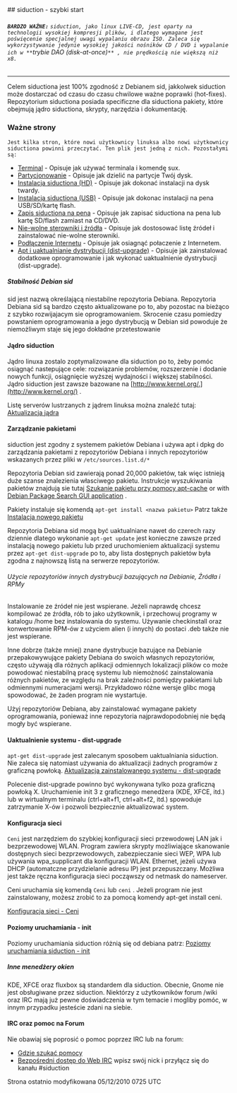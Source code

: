 <div id="main-page"></div>
<div class="divider" id="welcome-quick"></div>
## siduction - szybki start

###### **`BARDZO WAŻNE:`** `siduction, jako linux LIVE-CD, jest oparty na technologii wysokiej kompresji plików, i dlatego wymagane jest poświęcenie specjalnej uwagi wypalaniu obrazu ISO. Zaleca się wykorzystywanie jedynie wysokiej jakości nośników CD / DVD i wypalanie ich w **`trybie DAO (disk-at-once)`** , nie prędkością nie większą niż x8.` 


---

Celem siductiona jest 100% zgodność z Debianem sid, jakkolwek siduction może dostarczać od czasu do czasu chwilowe ważne poprawki (hot-fixes). Repozytorium siductiona posiada specificzne dla siductiona pakiety, które obejmują jądro siductiona, skrypty, narzędzia i dokumentację.

### Ważne strony

`Jest kilka stron, które nowi użytkownicy linuksa albo nowi użytkownicy siductiona powinni przeczytać. Ten plik jest jedną z nich. Pozostałymi są:` 

+  [Terminal](term-konsole-pl.htm#term-kon)  - Opisuje jak używać terminala i komendę sux.  
+  [Partycjonowanie](part-gparted-pl.htm#partition)  - Opisuje jak dzielić na partycje Twój dysk.   
+  [Instalacja siductiona (HD)](hd-install-pl.htm#install-prep)  - Opisuje jak dokonać instalacji na dysk twardy.  
+  [Instalacja siductiona (USB)](hd-install-opts-pl.htm#usb-hd)  - Opisuje jak dokonac instalacji na pena USB/SD/kartę flash.  
+  [Zapis siductiona na pena](hd-ins-opts-oos-pl.htm#usb-hd#raw-usb)  - Opisuje jak zapisać siductiona na pena lub kartę SD/flash zamiast na CD/DVD.  
+  [Nie-wolne sterowniki i źródła](gpu-pl.htm)  - Opisuje jak dostosować listę źródeł i zainstalować nie-wolne sterowniki.  
+  [Podłączenie Internetu](inet-ceni-pl.htm#netcardconfig)  - Opisuje jak osiagnąć połaczenie z Internetem.  
+  [Apt i uaktualnianie dystrybucji (dist-upgrade)](sys-admin-apt-pl.htm#apt-cook)  - Opisuje jak zainstalować dodatkowe oprogramowanie i jak wykonać uaktualnienie dystrybucji (dist-upgrade).  

##### Stabilność Debian sid 

sid jest nazwą określającą niestabilne repozytoria Debiana. Repozytoria Debiana sid są bardzo często aktualizowane po to, aby pozostac na bieżąco z szybko rozwijajacym sie oprogramowaniem. Skrocenie czasu pomiedzy powstaniem oprogramowania a jego dystrybucją w Debian sid powoduje że niemożliwym staje się jego dokładne przetestowanie 

#### Jądro siduction 

Jądro linuxa zostalo zoptymalizowane dla siduction po to, żeby pomóc osiągnąć nastepujące cele: rozwiązanie problemów, rozszerzenie i dodanie nowych funkcji, osiągnięcie wyższej wydajności i większej stabilności. Jądro siduction jest zawsze bazowane na  [http://www.kernel.org/.](http://www.kernel.org/) . 

Listę serverów lustrzanych z jądrem linuksa można znaleźć tutaj:  [Aktualizacja jądra](sys-admin-kern-upg-pl.htm#kern-upgrade) 

#### Zarządzanie pakietami 

siduction jest zgodny z systemem pakietów Debiana i używa apt i dpkg do zarządzania pakietami z repozytoriów Debiana i innych repozytoriów wskazanych przez pliki w `/etc/sources.list.d/*` 

Repozytoria Debian sid zawierają ponad 20,000 pakietów, tak więc istnieją duże szanse znalezienia własciwego pakietu. Instrukcje wyszukiwania pakietów znajdują sie tutaj  [Szukanie pakietu przy pomocy apt-cache](sys-admin-apt-pl.htm#apt-cache)  or with  [Debian Package Search GUI application](sys-admin-apt-pl.htm#gui-pacsea) .

Pakiety instaluje się komendą `apt-get install <nazwa pakietu>`  Patrz także  [Instalacja nowego pakietu](sys-admin-apt-pl.htm#apt-install) 

Repozytoria Debiana sid mogą być uaktualniane nawet do czerech razy dziennie dlatego wykonanie `apt-get update`  jest konieczne zawsze przed instalacją nowego pakietu lub przed uruchomieniem aktualizacji systemu przez `apt-get dist-upgrade`  po to, aby lista dostępnych pakietów była zgodna z najnowszą listą na serwerze repozytoriów. 

###### Użycie repozytoriów innych dystrybucji bazujących na Debianie, Źródła i RPMy

Instalowanie ze źródeł nie jest wspierane. Jeżeli naprawdę chcesz kompilować ze źródła, rób to jako użytkownik, i przechowuj programy w katalogu /home bez instalowania do systemu. Używanie checkinstall oraz konwertowanie RPM-ów z użyciem alien (i innych) do postaci .deb także nie jest wspierane.

Inne dobrze (także mniej) znane dystrybucje bazujące na Debianie przepakowywujące pakiety Debiana do swoich własnych repozytoriów, często używają dla różnych aplikacji odmiennych lokalizacji plików co może powodować niestabilną pracę systemu lub niemożność zainstalowania różnych pakietów, ze względu na brak zaleźności pomiędzy pakietami lub odmiennymi numeracjami wersji. Przykładowo różne wersje glibc mogą spowodować, że żaden program nie wystartuje.

Użyj repozytoriów Debiana, aby zainstalować wymagane pakiety oprogramowania, ponieważ inne repozytoria najprawdopodobniej nie będą mogły być wspierane.

#### Uaktualnienie systemu - dist-upgrade

`apt-get dist-upgrade`  jest zalecanym sposobem uaktualniania siduction. Nie zaleca się natomiast używania do aktualizacji żadnych programów z graficzną powłoką.  [Aktualizacja zainstalowanego systemu - dist-upgrade](sys-admin-apt-pl.htm#apt-upgrade) 

Polecenie dist-upgrade powinno być wykonywana tylko poza graficzną powłoką X. Uruchamienie init 3 z graficznego menedżera (KDE, XFCE, itd.) lub w wirtualnym terminalu (ctrl+alt+f1, ctrl+alt+f2, itd.) spowoduje zatrzymanie X-ów i pozwoli bezpiecznie aktualizować system.

#### Konfiguracja sieci 

`Ceni`  jest narzędziem do szybkiej konfiguracji sieci przewodowej LAN jak i bezprzewodowej WLAN. Program zawiera skrypty możliwiające skanowanie dostępnych sieci bezprzewodowych, zabezpieczanie sieci WEP, WPA lub używania wpa_supplicant dla konfiguracji WLAN. Ethernet, jeżeli używa DHCP (automatczne przydzielanie adresu IP) jest przepuszczany. Możliwa jest także ręczna konfiguracja sieci począwszy od netmask do nameserver. 

Ceni uruchamia się komendą `Ceni`  lub `ceni` . Jeżeli program nie jest zainstalowany, możesz zrobić to za pomocą komendy apt-get install ceni. 

 [Konfiguracja sieci - Ceni](inet-ceni-pl.htm#netcardconfig) 

#### Poziomy uruchamiania - init

Poziomy uruchamiania siduction różnią się od debiana patrz:  [Poziomy uruchamiania siduction - init](sys-admin-gen-pl.htm#init) 

##### Inne menedżery okien

KDE, XFCE oraz fluxbox są standardem dla siduction. Obecnie, Gnome nie jest obsługiwane przez siduction. Niektórzy z użytkowników forum /wiki oraz IRC mają już pewne doświadczenia w tym temacie i mogliby pomóc, w innym przypadku jesteście zdani na siebie. 

#### IRC oraz pomoc na Forum 

Nie obawiaj się poprosić o pomoc poprzez IRC lub na forum:

+  [Gdzie szukać pomocy](help-pl.htm#help-gen)    
+  [Bezpośredni dostęp do Web IRC](http://thegrebs.com/oftc/)  wpisz swój nick i przyłącz się do kanału #siduction  

<div id="rev">Strona ostatnio modyfikowana 05/12/2010 0725 UTC</div>
